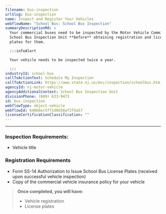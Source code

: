 ```yaml
---
filename: bus-inspection
urlSlug: bus-inspection
name: Inspect and Register Your Vehicles
webflowName: "School Bus: School Bus Inspection"
summaryDescriptionMd: >
  Your commercial buses need to be inspected by the Motor Vehicle Commission’s
  School Bus Inspection Unit **before** obtaining registration and license
  plates for them.

  :::infoAlert

  Your vehicle needs to be inspected twice a year.

  :::
industryId: school-bus
callToActionText: Schedule My Inspection
callToActionLink: https://www.state.nj.us/mvc/inspection/schoolbus.htm
agencyId: nj-motor-vehicle
agencyAdditionalContext: School Bus Inspection Unit
divisionPhone: (609) 633-9473
id: bus-inspection
webflowType: object-vehicle
webflowId: 648b6ec5ff1d0d38af2f5a57
licenseCertificationClassification: ""
---
```


---

### Inspection Requirements:

- Vehicle title

### Registration Requirements

- Form SS-14 Authorization to Issue School Bus License Plates (received upon successful vehicle inspection)
- Copy of the commercial vehicle insurance policy for your vehicle

> **Once completed, you will have:**
>
> - Vehicle registration
> - License plates
